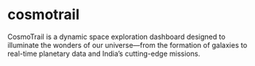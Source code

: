 # cosmotrail
CosmoTrail is a dynamic space exploration dashboard designed to illuminate the wonders of our universe—from the formation of galaxies to real-time planetary data and India’s cutting-edge missions. 
